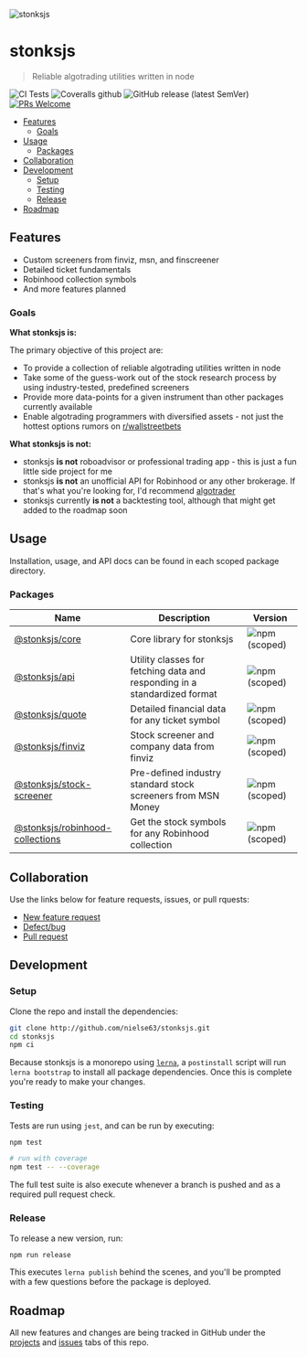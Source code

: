 ![stonksjs](https://raw.githubusercontent.com/nielse63/stonksjs/gh-pages/img/banner.svg)

# stonksjs

> Reliable algotrading utilities written in node

![CI Tests](https://github.com/nielse63/stonksjs/workflows/CI%20Tests/badge.svg)
![Coveralls github](https://img.shields.io/coveralls/github/nielse63/stonksjs?style=flat-square)
![GitHub release (latest SemVer)](https://img.shields.io/github/v/release/nielse63/stonksjs?style=flat-square)
[![PRs Welcome](https://img.shields.io/badge/PRs-welcome-brightgreen.svg?style=flat-square)](http://makeapullrequest.com)

- [Features](#features)
  - [Goals](#goals)
- [Usage](#usage)
  - [Packages](#packages)
- [Collaboration](#collaboration)
- [Development](#development)
  - [Setup](#setup)
  - [Testing](#testing)
  - [Release](#release)
- [Roadmap](#roadmap)

## Features

- Custom screeners from finviz, msn, and finscreener
- Detailed ticket fundamentals
- Robinhood collection symbols
- And more features planned

### Goals

**What stonksjs is:**

The primary objective of this project are:

- To provide a collection of reliable algotrading utilities written in node
- Take some of the guess-work out of the stock research process by using industry-tested, predefined
  screeners
- Provide more data-points for a given instrument than other packages currently available
- Enable algotrading programmers with diversified assets - not just the hottest options rumors on
  [r/wallstreetbets](https://reddit.com/r/wallstreetbets)

**What stonksjs is not:**

- stonksjs **is not** roboadvisor or professional trading app - this is just a fun little side
  project for me
- stonksjs **is not** an unofficial API for Robinhood or any other brokerage. If that's what you're
  looking for, I'd recommend [algotrader](https://github.com/torreyleonard/algotrader)
- stonksjs currently **is not** a backtesting tool, although that might get added to the roadmap
  soon

## Usage

Installation, usage, and API docs can be found in each scoped package directory.

### Packages

| Name                                                                                                               | Description                                                               | Version                                                                                                           |
| ------------------------------------------------------------------------------------------------------------------ | ------------------------------------------------------------------------- | ----------------------------------------------------------------------------------------------------------------- |
| [@stonksjs/core](https://github.com/nielse63/stonksjs/tree/master/packages/core)                                   | Core library for stonksjs                                                 | ![npm (scoped)](https://img.shields.io/npm/v/@stonksjs/core?color=brightgreen&style=flat-square)                  |
| [@stonksjs/api](https://github.com/nielse63/stonksjs/tree/master/packages/api)                                     | Utility classes for fetching data and responding in a standardized format | ![npm (scoped)](https://img.shields.io/npm/v/@stonksjs/api?color=brightgreen&style=flat-square)                   |
| [@stonksjs/quote](https://github.com/nielse63/stonksjs/tree/master/packages/quote)                                 | Detailed financial data for any ticket symbol                             | ![npm (scoped)](https://img.shields.io/npm/v/@stonksjs/quote?color=brightgreen&style=flat-square)                 |
| [@stonksjs/finviz](https://github.com/nielse63/stonksjs/tree/master/packages/finviz)                               | Stock screener and company data from finviz                               | ![npm (scoped)](https://img.shields.io/npm/v/@stonksjs/finviz?color=brightgreen&style=flat-square)                |
| [@stonksjs/stock-screener](https://github.com/nielse63/stonksjs/tree/master/packages/stock-screener)               | Pre-defined industry standard stock screeners from MSN Money              | ![npm (scoped)](https://img.shields.io/npm/v/@stonksjs/stock-screener?color=brightgreen&style=flat-square)        |
| [@stonksjs/robinhood-collections](https://github.com/nielse63/stonksjs/tree/master/packages/robinhood-collections) | Get the stock symbols for any Robinhood collection                        | ![npm (scoped)](https://img.shields.io/npm/v/@stonksjs/robinhood-collections?color=brightgreen&style=flat-square) |

## Collaboration

Use the links below for feature requests, issues, or pull rquests:

- [New feature request](https://github.com/nielse63/stonksjs/issues/new?template=feature-request.md)
- [Defect/bug](https://github.com/nielse63/stonksjs/issues/new?template=bug.md)
- [Pull request](https://github.com/nielse63/stonksjs/compare)

## Development

### Setup

Clone the repo and install the dependencies:

```bash
git clone http://github.com/nielse63/stonksjs.git
cd stonksjs
npm ci
```

Because stonksjs is a monorepo using [`lerna`](https://github.com/lerna/lerna), a `postinstall`
script will run `lerna bootstrap` to install all package dependencies. Once this is complete you're
ready to make your changes.

### Testing

Tests are run using `jest`, and can be run by executing:

```bash
npm test

# run with coverage
npm test -- --coverage
```

The full test suite is also execute whenever a branch is pushed and as a required pull request
check.

### Release

To release a new version, run:

```bash
npm run release
```

This executes `lerna publish` behind the scenes, and you'll be prompted with a few questions before
the package is deployed.

## Roadmap

All new features and changes are being tracked in GitHub under the
[projects](https://github.com/nielse63/stonksjs/projects) and
[issues](https://github.com/nielse63/stonksjs/issues) tabs of this repo.
